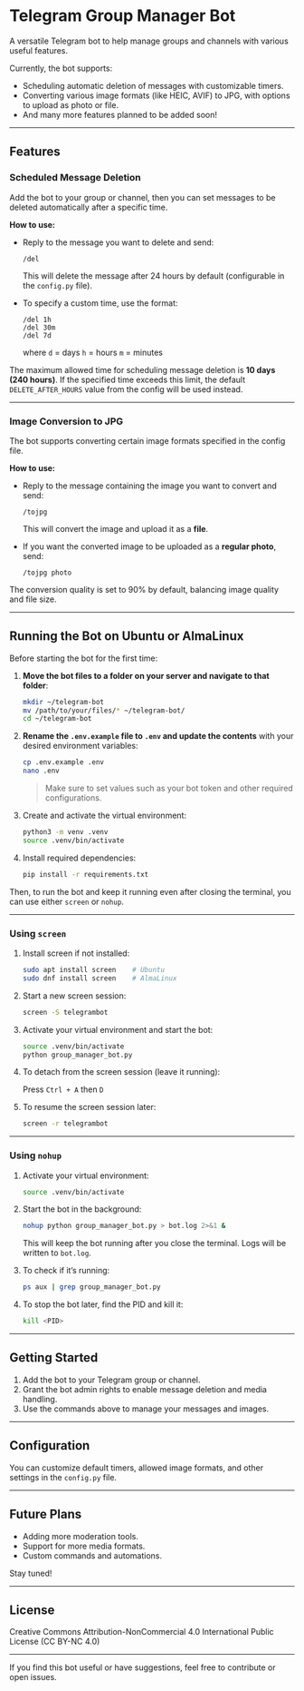 # Telegram Group Manager Bot

A versatile Telegram bot to help manage groups and channels with various useful features.

Currently, the bot supports:

* Scheduling automatic deletion of messages with customizable timers.
* Converting various image formats (like HEIC, AVIF) to JPG, with options to upload as photo or file.
* And many more features planned to be added soon!

---

## Features

### Scheduled Message Deletion

Add the bot to your group or channel, then you can set messages to be deleted automatically after a specific time.

**How to use:**

* Reply to the message you want to delete and send:

  ```
  /del
  ```

  This will delete the message after 24 hours by default (configurable in the `config.py` file).

* To specify a custom time, use the format:

  ```
  /del 1h
  /del 30m
  /del 7d
  ```

  where
  `d` = days
  `h` = hours
  `m` = minutes

The maximum allowed time for scheduling message deletion is **10 days (240 hours)**. If the specified time exceeds this limit, the default `DELETE_AFTER_HOURS` value from the config will be used instead.

---

### Image Conversion to JPG

The bot supports converting certain image formats specified in the config file.

**How to use:**

* Reply to the message containing the image you want to convert and send:

  ```
  /tojpg
  ```

  This will convert the image and upload it as a **file**.

* If you want the converted image to be uploaded as a **regular photo**, send:

  ```
  /tojpg photo
  ```

The conversion quality is set to 90% by default, balancing image quality and file size.

---

## Running the Bot on Ubuntu or AlmaLinux

Before starting the bot for the first time:

1. **Move the bot files to a folder on your server and navigate to that folder**:

   ```bash
   mkdir ~/telegram-bot
   mv /path/to/your/files/* ~/telegram-bot/
   cd ~/telegram-bot
   ```

2. **Rename the `.env.example` file to `.env` and update the contents** with your desired environment variables:

   ```bash
   cp .env.example .env
   nano .env
   ```

   > Make sure to set values such as your bot token and other required configurations.

3. Create and activate the virtual environment:

   ```bash
   python3 -m venv .venv
   source .venv/bin/activate
   ```

4. Install required dependencies:

   ```bash
   pip install -r requirements.txt
   ```

Then, to run the bot and keep it running even after closing the terminal, you can use either `screen` or `nohup`.

---

### Using `screen`

1. Install screen if not installed:

   ```bash
   sudo apt install screen    # Ubuntu
   sudo dnf install screen    # AlmaLinux
   ```

2. Start a new screen session:

   ```bash
   screen -S telegrambot
   ```

3. Activate your virtual environment and start the bot:

   ```bash
   source .venv/bin/activate
   python group_manager_bot.py
   ```

4. To detach from the screen session (leave it running):

   Press `Ctrl + A` then `D`

5. To resume the screen session later:

   ```bash
   screen -r telegrambot
   ```

---

### Using `nohup`

1. Activate your virtual environment:

   ```bash
   source .venv/bin/activate
   ```

2. Start the bot in the background:

   ```bash
   nohup python group_manager_bot.py > bot.log 2>&1 &
   ```

   This will keep the bot running after you close the terminal. Logs will be written to `bot.log`.

3. To check if it’s running:

   ```bash
   ps aux | grep group_manager_bot.py
   ```

4. To stop the bot later, find the PID and kill it:

   ```bash
   kill <PID>
   ```

---

## Getting Started

1. Add the bot to your Telegram group or channel.
2. Grant the bot admin rights to enable message deletion and media handling.
3. Use the commands above to manage your messages and images.

---

## Configuration

You can customize default timers, allowed image formats, and other settings in the `config.py` file.

---

## Future Plans

* Adding more moderation tools.
* Support for more media formats.
* Custom commands and automations.

Stay tuned!

---

## License

Creative Commons Attribution-NonCommercial 4.0 International Public License (CC BY-NC 4.0)

---

If you find this bot useful or have suggestions, feel free to contribute or open issues.
